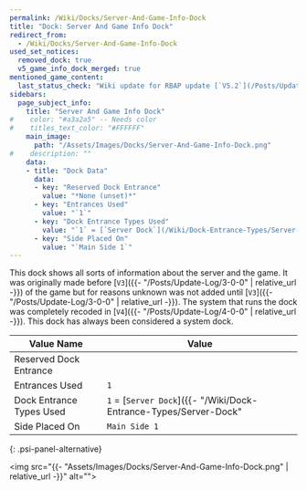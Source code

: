 ```yaml
---
permalink: /Wiki/Docks/Server-And-Game-Info-Dock
title: "Dock: Server And Game Info Dock"
redirect_from:
  - /Wiki/Docks/Server-And-Game-Info-Dock
used_set_notices:
  removed_dock: true
  v5_game_info_dock_merged: true
mentioned_game_content:
  last_status_check: "Wiki update for RBAP update [`V5.2`](/Posts/Update-Log/5-2-0)"
sidebars:
  page_subject_info:
    title: "Server And Game Info Dock"
#    color: "#a3a2a5" -- Needs color
#    titles_text_color: "#FFFFFF"
    main_image:
      path: "/Assets/Images/Docks/Server-And-Game-Info-Dock.png"
#    description: ""
    data:
    - title: "Dock Data"
      data:
      - key: "Reserved Dock Entrance"
        value: "*None (unset)*"
      - key: "Entrances Used"
        value: "`1`"
      - key: "Dock Entrance Types Used"
        value: "`1` = [`Server Dock`](/Wiki/Dock-Entrance-Types/Server-Dock)"
      - key: "Side Placed On"
        value: "`Main Side 1`"
---
```


This dock shows all sorts of information about the server and the game. It was originally made before [`V3`]({{- "/Posts/Update-Log/3-0-0" | relative_url -}}) of the game but for reasons unknown was not added until [`V3`]({{- "/Posts/Update-Log/3-0-0" | relative_url -}}). The system that runs the dock was completely recoded in [`V4`]({{- "/Posts/Update-Log/4-0-0" | relative_url -}}). This dock has always been considered a system dock.

| Value Name               | Value |
|-|-|
| Reserved Dock Entrance   |  |
| Entrances Used           | `1` |
| Dock Entrance Types Used | `1` = [`Server Dock`]({{- "/Wiki/Dock-Entrance-Types/Server-Dock" | relative_url -}}) |
| Side Placed On           | `Main Side 1` |
{: .psi-panel-alternative}

<img src="{{- "Assets/Images/Docks/Server-And-Game-Info-Dock.png" | relative_url -}}" alt="">